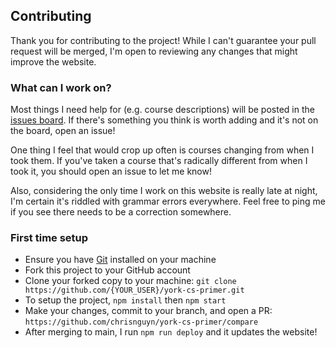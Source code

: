 ## Contributing
Thank you for contributing to the project! While I can't guarantee your pull request
will be merged, I'm open to reviewing any changes that might improve the website.

### What can I work on?
Most things I need help for (e.g. course descriptions) will be posted in the
[issues board](https://github.com/chrisngyn/york-cs-primer/issues). If there's
something you think is worth adding and it's not on the board, open an issue!

One thing I feel that would crop up often is courses changing from when I took them.
If you've taken a course that's radically different from when I took it, you should
open an issue to let me know!

Also, considering the only time I work on this website is really late at night, I'm
certain it's riddled with grammar errors everywhere. Feel free to ping me if you see
there needs to be a correction somewhere.

### First time setup
- Ensure you have [Git](https://git-scm.com/downloads) installed on your machine
- Fork this project to your GitHub account
- Clone your forked copy to your machine: `git clone https://github.com/{YOUR_USER}/york-cs-primer.git`
- To setup the project, `npm install` then `npm start`
- Make your changes, commit to your branch, and open a PR: `https://github.com/chrisnguyn/york-cs-primer/compare`
- After merging to main, I run `npm run deploy` and it updates the website!
